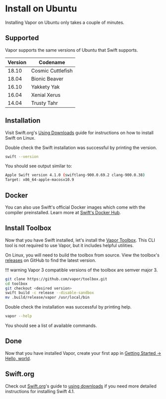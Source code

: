 # Install on Ubuntu

Installing Vapor on Ubuntu only takes a couple of minutes.

## Supported

Vapor supports the same versions of Ubuntu that Swift supports.

| Version | Codename          |
|---------|-------------------|
| 18.10   | Cosmic Cuttlefish |
| 18.04   | Bionic Beaver     |
| 16.10   | Yakkety Yak       |
| 16.04   | Xenial Xerus      |
| 14.04   | Trusty Tahr       |

## Installation

Visit Swift.org's [Using Downloads](https://swift.org/download/#using-downloads) guide for instructions on how to install Swift on Linux.

Double check the Swift installation was successful by printing the version.

```sh
swift --version
```

You should see output similar to:

```sh
Apple Swift version 4.1.0 (swiftlang-900.0.69.2 clang-900.0.38)
Target: x86_64-apple-macosx10.9
```

## Docker

You can also use Swift's official Docker images which come with the compiler preinstalled. Learn more at [Swift's Docker Hub](https://hub.docker.com/_/swift).

## Install Toolbox

Now that you have Swift installed, let's install the [Vapor Toolbox](https://github.com/vapor/toolbox). This CLI tool is not required to use Vapor, but it includes helpful utilities. 

On Linux, you will need to build the toolbox from source. View the toolbox's <a href="https://github.com/vapor/toolbox/releases" target="_blank">releases</a> on GitHub to find the latest version.

!!! warning
	Vapor 3 compatible versions of the toolbox are semver major 3.

```sh
git clone https://github.com/vapor/toolbox.git
cd toolbox
git checkout <desired version>
swift build -c release --disable-sandbox
mv .build/release/vapor /usr/local/bin
```

Double check the installation was successful by printing help.

```sh
vapor --help
```

You should see a list of available commands.

## Done

Now that you have installed Vapor, create your first app in [Getting Started &rarr; Hello, world](../getting-started/hello-world.md).

## Swift.org

Check out [Swift.org](https://swift.org)'s guide to [using downloads](https://swift.org/download/#using-downloads) if you need more detailed instructions for installing Swift 4.1.
